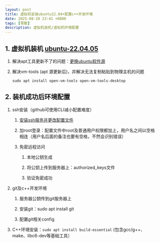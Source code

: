 ```yaml
---
layout: post
title: 虚拟机安装ubuntu22.04+配置c++开发环境
date: 2025-08-20 23:41 +0800
tags: [零散]
description: 虚拟机装机/虚拟机环境配置
---
```


## 1. 虚拟机装机 [ubuntu-22.04.05](https://mirrors.163.com/ubuntu-releases/)

1. 解决apt工具更新不了的问题：[更换ubuntu软件源](https://blog.csdn.net/m0_56121792/article/details/141221079)

2. 解决vm-tools (apt 源更新后)，并解决无法复制粘贴到物理主机的问题

    `sudo apt install open-vm-tools open-vm-tools-desktop`

## 2. 装机成功后环境配置

1. ssh安装（github可使用CLI减小配置难度）

    1. [安装ssh服务并更改配置文件](https://blog.csdn.net/qq_29856169/article/details/115489702)
       
    2. 加root登录：配置文件中root及普通用户权限都加上，用户名之间以空格相连（用户名后面的备注也要有空格，不然会识别错误）
       
    3. 免密远程访问
       
        1. 本地公钥生成
           
        2. 将公钥上传到服务器上：authorized_keys文件
           
        3. 验证免密成功

2. git及c++开发环境
    1. 服务器公钥传到git服务器上

    2. 安装git：sudo apt install git

    3. 配置git相关config

3. C++环境安装：`sudo apt install build-essential` (包含gcc/g++、make、libc6-dev等基础工具）

